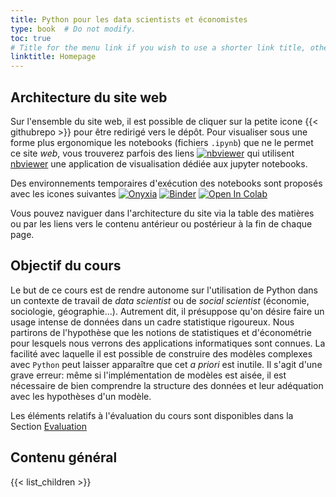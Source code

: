 ```yaml
---
title: Python pour les data scientists et économistes
type: book  # Do not modify.
toc: true
# Title for the menu link if you wish to use a shorter link title, otherwise remove this option.
linktitle: Homepage
---
```


## Architecture du site web

Sur l'ensemble du site web,
il est possible de cliquer sur la petite icone
{{< githubrepo >}}
pour être redirigé vers le dépôt. Pour visualiser sous une forme plus
ergonomique les notebooks (fichiers `.ipynb`)
que ne le permet ce site *web*, vous trouverez
parfois des liens
[![nbviewer](https://img.shields.io/badge/visualize-nbviewer-blue)](https://nbviewer.jupyter.org/github/linogaliana/python-datascientist/tree/master)
qui utilisent
[nbviewer](https://github.com/jupyter/nbviewer) une application de visualisation
dédiée aux jupyter notebooks.

Des environnements temporaires d'exécution des notebooks sont proposés
avec les icones suivantes 
[![Onyxia](https://img.shields.io/badge/launch-onyxia-brightgreen)](https://datalab.sspcloud.fr/my-lab/catalogue/inseefrlab-helm-charts-datascience/jupyter/deploiement?resources.requests.memory=4096Mi)
[![Binder](https://mybinder.org/badge_logo.svg)](https://mybinder.org/v2/gh/linogaliana/python-datascientist/master)
[![Open In Colab](https://colab.research.google.com/assets/colab-badge.svg)](http://colab.research.google.com/github/linogaliana/python-datascientist/blob/master)


Vous pouvez naviguer dans l'architecture du site via la table des matières
ou par les liens vers le contenu antérieur ou postérieur à la fin de chaque
page. 

## Objectif du cours

Le but de ce cours est de rendre autonome sur l'utilisation de Python
dans un contexte de travail de *data scientist* ou de
*social scientist* (économie, sociologie, géographie...). Autrement dit, 
il présuppose qu'on désire faire un usage intense
de données dans un cadre statistique rigoureux.
Nous partirons de l'hypothèse que les notions de statistiques et d'économétrie
pour lesquels nous verrons des applications informatiques sont connues. 
La facilité avec laquelle il est possible de construire des modèles complexes
avec `Python` peut laisser apparaître que cet *a priori* est inutile. Il 
s'agit d'une grave erreur: même si l'implémentation de modèles est aisée, il 
est nécessaire de bien comprendre la structure des données et leur adéquation
avec les hypothèses d'un modèle. 

Les éléments relatifs à l'évaluation du cours sont disponibles dans la
Section [Evaluation](evaluation)

## Contenu général

{{< list_children >}}
